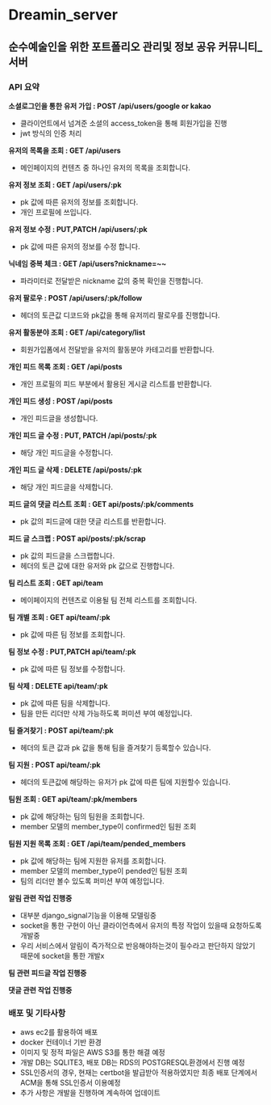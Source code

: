 # Dreamin_server
## 순수예술인을 위한 포트폴리오 관리및 정보 공유 커뮤니티_서버

### API 요약
**소셜로그인을 통한 유저 가입 : POST /api/users/google or kakao**
- 클라이언트에서 넘겨준 소셜의 access_token을 통해 회원가입을 진행
- jwt 방식의 인증 처리

**유저의 목록을 조회 : GET /api/users**
- 메인페이지의 컨텐츠 중 하나인 유저의 목록을 조회합니다.

**유저 정보 조회 : GET /api/users/:pk**
- pk 값에 따른 유저의 정보를 조회합니다.
- 개인 프로필에 쓰입니다.

**유저 정보 수정 : PUT,PATCH /api/users/:pk**
- pk 값에 따른 유저의 정보를 수정 합니다.

**닉네임 중복 체크 : GET /api/users?nickname=~~**
- 파라미터로 전달받은 nickname 값의 중복 확인을 진행합니다.

**유저 팔로우 : POST /api/users/:pk/follow**
- 헤더의 토큰값 디코드와 pk값을 통해 유저끼리 팔로우를 진행합니다.

**유저 활동분야 조회 : GET /api/category/list**
- 회원가입폼에서 전달받을 유저의 활동분야 카테고리를 반환합니다.

**개인 피드 목록 조회 : GET /api/posts**
- 개인 프로필의 피드 부분에서 활용된 게시글 리스트를 반환합니다.

**개인 피드 생성 : POST /api/posts**
- 개인 피드글을 생성합니다.

**개인 피드 글 수정 : PUT, PATCH /api/posts/:pk**
- 해당 개인 피드글을 수정합니다.

**개인 피드 글 삭제 : DELETE /api/posts/:pk**
- 해당 개인 피드글을 삭제합니다.

**피드 글의 댓글 리스트 조회 : GET api/posts/:pk/comments**
- pk 값의 피드글에 대한 댓글 리스트를 반환합니다.

**피드 글 스크랩 : POST api/posts/:pk/scrap**
- pk 값의 피드글을 스크랩합니다.
- 헤더의 토큰 값에 대한 유저와 pk 값으로 진행합니다.

**팀 리스트 조회 : GET api/team**
- 메이페이지의 컨텐츠로 이용될 팀 전체 리스트를 조회합니다.

**팀 개별 조회 : GET api/team/:pk**
- pk 값에 따른 팀 정보를 조회합니다.

**팀 정보 수정 : PUT,PATCH api/team/:pk**
- pk 값에 따른 팀 정보를 수정합니다.

**팀 삭제 : DELETE api/team/:pk**
- pk 값에 따른 팀을 삭제합니다.
- 팀을 만든 리더만 삭제 가능하도록 퍼미션 부여 예정입니다.

**팀 즐겨찾기 : POST api/team/:pk**
- 헤더의 토큰 값과 pk 값을 통해 팀을 즐겨찾기 등록할수 있습니다.

**팀 지원 : POST api/team/:pk**
- 헤더의 토큰값에 해당하는 유저가 pk 값에 따른 팀에 지원할수 있습니다.

**팀원 조회 : GET api/team/:pk/members**
- pk 값에 해당하는 팀의 팀원을 조회합니다.
- member 모델의 member_type이 confirmed인 팀원 조회

**팀원 지원 목록 조회 : GET /api/team/pended_members**
- pk 값에 해당하는 팀에 지원한 유저를 조회합니다.
- member 모델의 member_type이 pended인 팀원 조회
- 팀의 리더만 볼수 있도록 퍼미션 부여 예정입니다.

**알림 관련 작업 진행중**
- 대부분 django_signal기능을 이용해 모델링중
- socket을 통한 구현이 아닌 클라이언측에서 유저의 특정 작업이 있을때 요청하도록 개발중
- 우리 서비스에서 알림이 즉가적으로 반응해야하는것이 필수라고 판단하지 않았기 때문에 socket을 통한 개발x

**팀 관련 피드글 작업 진행중**

**댓글 관련 작업 진행중**

### 배포 및 기타사항
- aws ec2를 활용하여 배포
- docker 컨테이너 기반 환경
- 이미지 및 정적 파일은 AWS S3를 통한 해결 예정
- 개발 DB는 SQLITE3, 배포 DB는 RDS의 POSTGRESQL환경에서 진행 예정
- SSL인증서의 경우, 현재는 certbot을 발급받아 적용하였지만 최종 배포 단계에서 ACM을 통해 SSL인증서 이용예정
- 추가 사항은 개발을 진행하며 계속하여 업데이트
